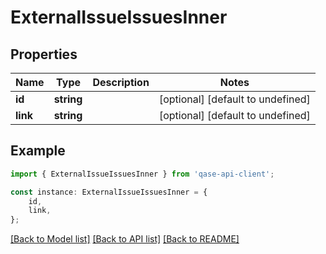 # ExternalIssueIssuesInner


## Properties

Name | Type | Description | Notes
------------ | ------------- | ------------- | -------------
**id** | **string** |  | [optional] [default to undefined]
**link** | **string** |  | [optional] [default to undefined]

## Example

```typescript
import { ExternalIssueIssuesInner } from 'qase-api-client';

const instance: ExternalIssueIssuesInner = {
    id,
    link,
};
```

[[Back to Model list]](../README.md#documentation-for-models) [[Back to API list]](../README.md#documentation-for-api-endpoints) [[Back to README]](../README.md)
